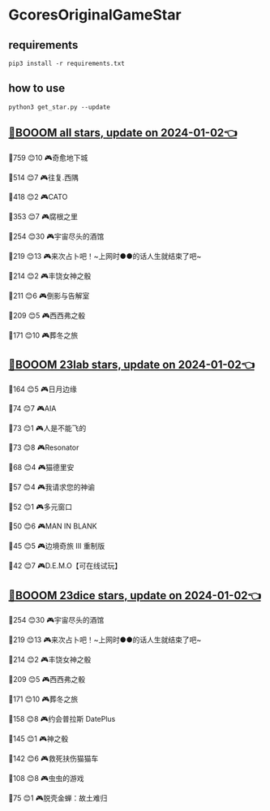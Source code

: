 # GcoresOriginalGameStar

## requirements
```
pip3 install -r requirements.txt
```

## how to use
```
python3 get_star.py --update
```

## [🔗BOOOM all stars, update on 2024-01-02👈](https://raw.githack.com/sichaozhang1112/GcoresOriginalGameStar/main/all.html) 
🌟759 😊10  🎮奇愈地下城              

🌟514 😊7   🎮往复.西隅              

🌟418 😊2   🎮CATO               

🌟353 😊7   🎮腐根之里               

🌟254 😊30  🎮宇宙尽头的酒馆            

🌟219 😊13  🎮来次占卜吧！~上网时●●的话人生就结束了吧~

🌟214 😊2   🎮丰饶女神之骰             

🌟211 😊6   🎮倒影与告解室             

🌟209 😊5   🎮西西弗之骰              

🌟171 😊10  🎮葬冬之旅               

## [🔗BOOOM 23lab stars, update on 2024-01-02👈](https://raw.githack.com/sichaozhang1112/GcoresOriginalGameStar/main/23lab.html) 
🌟164 😊5   🎮日月边缘               

🌟74  😊7   🎮AIA                

🌟73  😊1   🎮人是不能飞的             

🌟73  😊8   🎮Resonator          

🌟68  😊4   🎮猫德里安               

🌟57  😊4   🎮我请求您的神谕            

🌟52  😊1   🎮多元窗口               

🌟50  😊6   🎮MAN IN BLANK       

🌟45  😊5   🎮边境奇旅 III 重制版       

🌟42  😊7   🎮D.E.M.O【可在线试玩】     

## [🔗BOOOM 23dice stars, update on 2024-01-02👈](https://raw.githack.com/sichaozhang1112/GcoresOriginalGameStar/main/23dice.html) 
🌟254 😊30  🎮宇宙尽头的酒馆            

🌟219 😊13  🎮来次占卜吧！~上网时●●的话人生就结束了吧~

🌟214 😊2   🎮丰饶女神之骰             

🌟209 😊5   🎮西西弗之骰              

🌟171 😊10  🎮葬冬之旅               

🌟158 😊8   🎮约会普拉斯 DatePlus     

🌟145 😊1   🎮神之骰                

🌟142 😊6   🎮救死扶伤猫猫车            

🌟108 😊8   🎮虫虫的游戏              

🌟75  😊1   🎮脱壳金蝉：故土难归          

